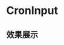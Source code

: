 # CronInput

<script setup>
import { ref } from 'vue'
import {CronInput} from '../../src/components'

</script>

## 效果展示

<cron-input></cron-input>

